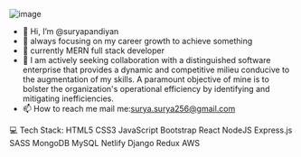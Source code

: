 
 
 ![image](https://github.com/suryapandiyan/suryapandiyan/assets/130633446/3613c400-fbe2-4185-b8a1-9e4741ff8154)


   




- 👋 Hi, I’m @suryapandiyan
- 👀 always focusing on my career growth to achieve something
- 🌱  currently MERN  full stack developer 
- 💞️  I am actively seeking collaboration with a distinguished software enterprise that provides a dynamic and competitive milieu conducive to the augmentation of my skills. A paramount objective of mine is to bolster the organization's operational efficiency by identifying and mitigating inefficiencies.
- 📫 How to reach me  mail me:surya.surya256@gmail.com

 
 💻 Tech Stack:
HTML5 CSS3 JavaScript Bootstrap React NodeJS Express.js SASS MongoDB MySQL Netlify Django Redux AWS
